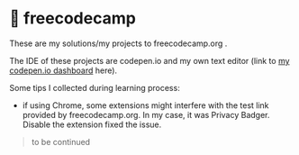 # :book: freecodecamp
These are my solutions/my projects to freecodecamp.org . 

The IDE of these projects are codepen.io and my own text editor (link to [my codepen.io dashboard](https://www.codepen.io/ngocpham1994x) here).

Some tips I collected during learning process:

- if using Chrome, some extensions might interfere with the test link provided by freecodecamp.org. In my case, it was Privacy Badger. Disable the extension fixed the issue.

> to be continued